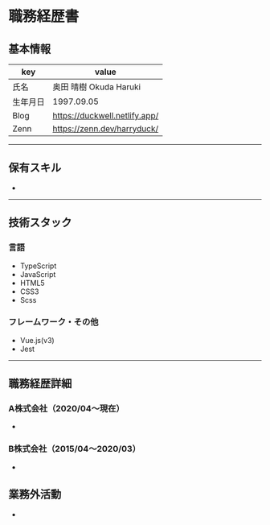 # 職務経歴書

## 基本情報

|key|value|
|---|---|
|氏名|奥田 晴樹 Okuda Haruki|
|生年月日|1997.09.05|
|Blog|https://duckwell.netlify.app/|
|Zenn|https://zenn.dev/harryduck/|

---

## 保有スキル

- 


---

## 技術スタック

### 言語

- TypeScript
- JavaScript
- HTML5
- CSS3
- Scss

### フレームワーク・その他

- Vue.js(v3)
- Jest

---

## 職務経歴詳細

### A株式会社（2020/04〜現在）

- 

### B株式会社（2015/04〜2020/03）

- 

## 業務外活動

- 